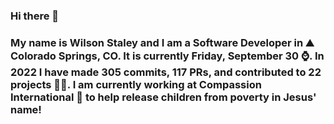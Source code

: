 ### Hi there 👋

### My name is Wilson Staley and I am a Software Developer in ⛰ Colorado Springs, CO.  It is currently Friday, September 30 ⌚. In 2022 I have made 305 commits, 117 PRs, and contributed to 22 projects 👨‍💻. I am currently working at Compassion International 🏢 to help release children from poverty in Jesus' name!